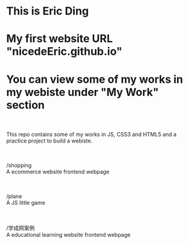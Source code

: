 # This is Eric Ding
# My first website URL "nicedeEric.github.io"
# You can view some of my works in my webiste under "My Work" section

<br/><br/>
This repo contains some of my works in JS, CSS3 and HTML5 and a practice project to build a webiste.

<br/><br/>
/shopping
<br>
A ecommerce website frontend webpage

<br/><br/>
/plane
<br>
A JS little game

<br/><br/>
/学成网案例
<br>
A educational learning website frontend webpage

